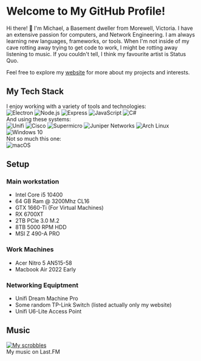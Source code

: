 # Welcome to My GitHub Profile!

Hi there! 👋 I'm Michael, a Basement dweller from Morewell, Victoria. I have an extensive passion for computers, and Network Engineering. I am always learning new languages, frameworks, or tools. When I'm not inside of my cave rotting away trying to get code to work, I might be rotting away listening to music. If you couldn't tell, I think my favourite artist is Status Quo.

Feel free to explore my [website](https://invra.net) for more about my projects and interests.

## My Tech Stack

I enjoy working with a variety of tools and technologies: <br>
![Electron](https://img.shields.io/badge/Electron-%232c2e2f.svg?style=for-the-badge&logo=electron&logoColor=9FEAF9)
![Node.js](https://img.shields.io/badge/Node.js-%233C873A.svg?style=for-the-badge&logo=node.js&logoColor=white)
![Express](https://img.shields.io/badge/Express-%234B4B4B.svg?style=for-the-badge&logo=express&logoColor=white)
![JavaScript](https://img.shields.io/badge/JavaScript-%23F7DF1C.svg?style=for-the-badge&logo=javascript&logoColor=black)
![C#](https://img.shields.io/badge/C_Sharp-%23323330.svg?style=for-the-badge&logo=csharp)<br>
And using these systems: <br>
![Unifi](https://img.shields.io/badge/Unifi-%23000000.svg?style=for-the-badge&logo=ubiquiti&logoColor=white)
![Cisco](https://img.shields.io/badge/Cisco-%25231A1F71.svg?style=for-the-badge&logo=cisco&logoColor=white)
![Supermicro](https://img.shields.io/badge/Supermicro-%231A1F71.svg?style=for-the-badge&logo=supermicro&logoColor=white)
![Juniper Networks](https://img.shields.io/badge/Juniper%20Networks-%23577AB4.svg?style=for-the-badge&logo=juniper&logoColor=white)
![Arch Linux](https://img.shields.io/badge/Arch%20Linux-%23333333.svg?style=for-the-badge&logo=arch-linux&logoColor=white)
![Windows 10](https://img.shields.io/badge/Windows%2010-%230079D1.svg?style=for-the-badge&logo=windows&logoColor=white)<br>
Not so much this one: <br>
![macOS](https://img.shields.io/badge/macOS-%23000000.svg?style=for-the-badge&logo=apple&logoColor=white)
## Setup
### Main workstation
* Intel Core i5 10400
* 64 GB Ram @ 3200Mhz CL16
* GTX 1660-Ti (For Virtual Machines)
* RX 6700XT
* 2TB PCIe 3.0 M.2
* 8TB 5000 RPM HDD
* MSI Z 490-A PRO

### Work Machines
* Acer Nitro 5 AN515-58
* Macbook Air 2022 Early

### Networking Equiptment
* Unifi Dream Machine Pro
* Some random TP-Link Switch (listed actually only my website)
* Unifi U6-Lite Access Point

## Music
[![My scrobbles](https://lastfm-recently-played.vercel.app/api?user=InvraNet&bg_color=000000&footer_style=compact_stats&show_user=header&loved=true&loved_style=4)](https://last.fm/user/InvraNet) <br>
My music on Last.FM
